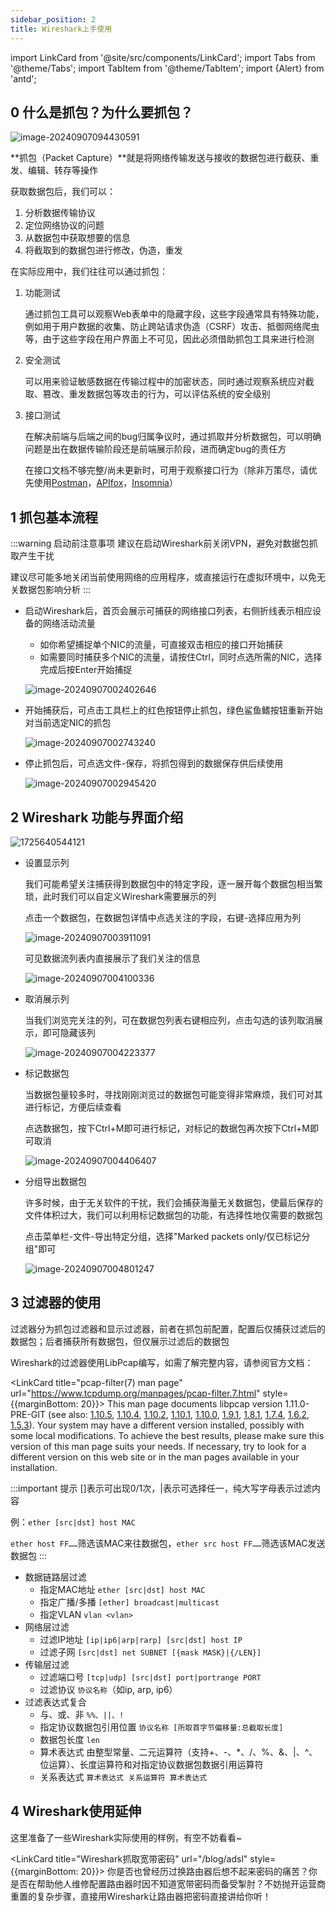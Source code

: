 ```yaml
---
sidebar_position: 2
title: Wireshark上手使用
---
```

import LinkCard from '@site/src/components/LinkCard';
import Tabs from '@theme/Tabs';
import TabItem from '@theme/TabItem';
import {Alert} from 'antd';



## 0 什么是抓包？为什么要抓包？

![image-20240907094430591](img/image-20240907094430591.png)

**抓包（Packet Capture）**就是将网络传输发送与接收的数据包进行截获、重发、编辑、转存等操作

获取数据包后，我们可以：

1. 分析数据传输协议
2. 定位网络协议的问题
3. 从数据包中获取想要的信息
4. 将截取到的数据包进行修改，伪造，重发

在实际应用中，我们往往可以通过抓包：

1. 功能测试

   通过抓包工具可以观察Web表单中的隐藏字段，这些字段通常具有特殊功能，例如用于用户数据的收集、防止跨站请求伪造（CSRF）攻击、抵御网络爬虫等，由于这些字段在用户界面上不可见，因此必须借助抓包工具来进行检测

2. 安全测试

   可以用来验证敏感数据在传输过程中的加密状态，同时通过观察系统应对截取、篡改、重发数据包等攻击的行为，可以评估系统的安全级别

3. 接口测试

   在解决前端与后端之间的bug归属争议时，通过抓取并分析数据包，可以明确问题是出在数据传输阶段还是前端展示阶段，进而确定bug的责任方

   在接口文档不够完整/尚未更新时，可用于观察接口行为（除非万策尽，请优先使用[Postman](https://www.getpostman.com/downloads/)，[APIfox](https://apifox.com/)，[Insomnia](https://insomnia.rest/)）



## 1 抓包基本流程

:::warning 启动前注意事项
建议在启动Wireshark前关闭VPN，避免对数据包抓取产生干扰

建议尽可能多地关闭当前使用网络的应用程序，或直接运行在虚拟环境中，以免无关数据包影响分析
:::

* 启动Wireshark后，首页会展示可捕获的网络接口列表，右侧折线表示相应设备的网络活动流量

    * 如你希望捕捉单个NIC的流量，可直接双击相应的接口开始捕获
    * 如需要同时捕获多个NIC的流量，请按住Ctrl，同时点选所需的NIC，选择完成后按Enter开始捕捉

  ![image-20240907002402646](img/image-20240907002402646.png)

* 开始捕获后，可点击工具栏上的红色按钮停止抓包，绿色鲨鱼鳍按钮重新开始对当前选定NIC的抓包

  ![image-20240907002743240](img/image-20240907002743240.png)

* 停止抓包后，可点选文件-保存，将抓包得到的数据保存供后续使用

  ![image-20240907002945420](img/image-20240907002945420.png)
  
  

## 2 Wireshark 功能与界面介绍

![1725640544121](img/1725640544121.jpg)

* 设置显示列

  我们可能希望关注捕获得到数据包中的特定字段，逐一展开每个数据包相当繁琐，此时我们可以自定义Wireshark需要展示的列

  点击一个数据包，在数据包详情中点选关注的字段，右键-选择应用为列

  ![image-20240907003911091](img/image-20240907003911091.png)

  可见数据流列表内直接展示了我们关注的信息

  ![image-20240907004100336](img/image-20240907004100336.png)

* 取消展示列

  当我们浏览完关注的列，可在数据包列表右键相应列，点击勾选的该列取消展示，即可隐藏该列

  ![image-20240907004223377](img/image-20240907004223377.png)

* 标记数据包

  当数据包量较多时，寻找刚刚浏览过的数据包可能变得非常麻烦，我们可对其进行标记，方便后续查看

  点选数据包，按下Ctrl+M即可进行标记，对标记的数据包再次按下Ctrl+M即可取消

  ![image-20240907004406407](img/image-20240907004406407.png)

* 分组导出数据包

  许多时候，由于无关软件的干扰，我们会捕获海量无关数据包，使最后保存的文件体积过大，我们可以利用标记数据包的功能，有选择性地仅需要的数据包

  点击菜单栏-文件-导出特定分组，选择"Marked packets only/仅已标记分组"即可

  ![image-20240907004801247](img/image-20240907004801247.png)



## 3 过滤器的使用

过滤器分为抓包过滤器和显示过滤器，前者在抓包前配置，配置后仅捕获过滤后的数据包；后者捕获所有数据包，但仅展示过滤后的数据包

Wireshark的过滤器使用LibPcap编写，如需了解完整内容，请参阅官方文档：

<LinkCard title="pcap-filter(7) man page" url="https://www.tcpdump.org/manpages/pcap-filter.7.html" style={{marginBottom: 20}}>
This man page documents libpcap version 1.11.0-PRE-GIT (see also: [1.10.5](https://www.tcpdump.org/manpages/libpcap-1.10.5/pcap-filter.7.html), [1.10.4](https://www.tcpdump.org/manpages/libpcap-1.10.4/pcap-filter.7.html), [1.10.2](https://www.tcpdump.org/manpages/libpcap-1.10.2/pcap-filter.7.html), [1.10.1](https://www.tcpdump.org/manpages/libpcap-1.10.1/pcap-filter.7.html), [1.10.0](https://www.tcpdump.org/manpages/libpcap-1.10.0/pcap-filter.7.html), [1.9.1](https://www.tcpdump.org/manpages/libpcap-1.9.1/pcap-filter.7.html), [1.8.1](https://www.tcpdump.org/manpages/libpcap-1.8.1/pcap-filter.7.html), [1.7.4](https://www.tcpdump.org/manpages/libpcap-1.7.4/pcap-filter.7.html), [1.6.2](https://www.tcpdump.org/manpages/libpcap-1.6.2/pcap-filter.7.html), [1.5.3](https://www.tcpdump.org/manpages/libpcap-1.5.3/pcap-filter.7.html)).
Your system may have a different version installed, possibly with some local modifications. To achieve the best results, please make sure this version of this man page suits your needs. If necessary, try to look for a different version on this web site or in the man pages available in your installation.
</LinkCard>
<br/>

:::important 提示
[]表示可出现0/1次，|表示可选择任一，纯大写字母表示过滤内容

例：`ether [src|dst] host MAC`

`ether host FF……`筛选该MAC来往数据包，`ether src host FF……`筛选该MAC发送数据包
:::

* 数据链路层过滤
    * 指定MAC地址 `ether [src|dst] host MAC`
    * 指定广播/多播 `[ether] broadcast|multicast`
    * 指定VLAN `vlan <vlan>`
* 网络层过滤
    * 过滤IP地址 `[ip|ip6|arp|rarp] [src|dst] host IP`
    * 过滤子网 `[src|dst] net SUBNET [{mask MASK}|{/LEN}]`
* 传输层过滤
    * 过滤端口号 `[tcp|udp] [src|dst] port|portrange PORT`
    * 过滤协议 `协议名称`（如ip, arp, ip6）
* 过滤表达式复合
    * 与、或、非 `%%、||、!`
    * 指定协议数据包引用位置 `协议名称 [所取首字节偏移量:总截取长度]`
    * 数据包长度 `len`
    * 算术表达式  由整型常量、二元运算符（支持+、-、*、/、%、&、|、^、位运算）、长度运算符和对指定协议数据包数据引用运算符
    * 关系表达式 `算术表达式 关系运算符 算术表达式`



## 4 Wireshark使用延伸

这里准备了一些Wireshark实际使用的样例，有空不妨看看~

<LinkCard title="Wireshark抓取宽带密码" url="/blog/adsl" style={{marginBottom: 20}}>
你是否也曾经历过换路由器后想不起来密码的痛苦？你是否在帮助他人维修配置路由器时因不知道宽带密码而备受掣肘？不妨抛开运营商重置的复杂步骤，直接用Wireshark让路由器把密码直接讲给你听！
</LinkCard>
<br/>

